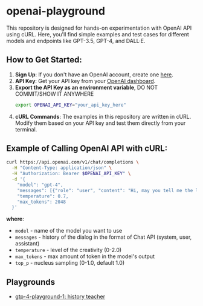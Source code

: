 # openai-playground

This repository is designed for hands-on experimentation with OpenAI API using cURL. Here, you'll find simple examples and test cases for different models and endpoints like GPT-3.5, GPT-4, and DALL·E.

## How to Get Started:

1. **Sign Up**: If you don't have an OpenAI account, create one [here](https://platform.openai.com/signup).
2. **API Key**: Get your API key from your [OpenAI dashboard](https://platform.openai.com/account/api-keys).
3. **Export the API Key as an environment variable**, DO NOT COMMIT/SHOW IT ANYWHERE
   ```bash
   export OPENAI_API_KEY="your_api_key_here"
   ```
4. **cURL Commands**: The examples in this repository are written in cURL. Modify them based on your API key and test them directly from your terminal.

## Example of Calling OpenAI API with cURL:

```bash
curl https://api.openai.com/v1/chat/completions \
  -H "Content-Type: application/json" \
  -H "Authorization: Bearer $OPENAI_API_KEY" \
  -d '{
    "model": "gpt-4",
    "messages": [{"role": "user", "content": "Hi, may you tell me the list of most valuable Einstein discoveries?"}],
    "temperature": 0.7,
    "max_tokens": 2048
  }'
```
**where**:
* ```model``` - name of the model you want to use
* ```messages``` - history of the dialog in the format of Chat API (system, user, assistant)
* ```temperature``` - level of the creativity (0-2.0)
* ```max_tokens``` - max amount of token in the model's output
* ```top_p``` - nucleus sampling (0-1.0, default 1.0)


## Playgrounds
* [gtp-4-playground-1: history teacher](/gpt-4-playground-1-history-teacher.md)